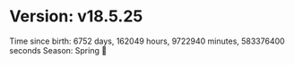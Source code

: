 # Version: v18.5.25
Time since birth: 6752 days, 162049 hours, 9722940 minutes, 583376400 seconds
Season: Spring 🌸

